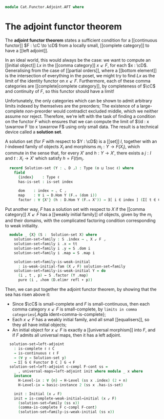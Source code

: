 <!--
```agda
open import Cat.Instances.Comma.Limits
open import Cat.Diagram.Initial.Weak
open import Cat.Diagram.Limit.Base
open import Cat.Diagram.Initial
open import Cat.Functor.Adjoint
open import Cat.Instances.Comma
open import Cat.Prelude

import Cat.Reasoning as Cat
```
-->

```agda
module Cat.Functor.Adjoint.AFT where
```

# The adjoint functor theorem

The **adjoint functor theorem** states a sufficient condition for a
[[continuous functor]] $F : \cC \to \cD$ from a locally small,
[[complete category]] to have a [[left adjoint]].

In an ideal world, this would always be the case: we want to compute an
[[initial object]] $Lx$ in the [[comma category]] $x \swarrow F$, for
each $x : \cD$. Generalising from the case of [[partial orders]], where
a [[bottom element]] is the intersection of everything in the poset, we
might try to find $Lx$ as the limit of the identity functor on $x
\swarrow F$. Furthermore, each of these comma categories are
[[complete|complete category]], by completeness of $\cC$ and continuity
of $F$, so this functor should have a limit!

Unfortunately, the only categories which can be shown to admit arbitrary
limits indexed by themselves are the preorders; The existence of a
large-complete _non_-preorder would contradict excluded middle, which we
neither assume nor reject. Therefore, we're left with the task of
finding a condition on the functor $F$ which ensures that we can compute
the limit of $\Id : x \swarrow F \to x \swarrow F$ using only small
data. The result is a technical device called a **solution set**.

<!--
```agda
module _ {o ℓ o'} {C : Precategory o ℓ} {D : Precategory o' ℓ} (F : Functor C D) where
  open ↓Obj

  private
    module C = Cat C
    module D = Cat D
    module F = Functor F
```
-->

A solution set (for $F$ with respect to $Y : \cD$) is a [[set]] $I$,
together with an $I$-indexed family of objects $X_i$ and morphisms $m_i
: Y \to F(X_i)$, which commute in the sense that, for every $X'$ and $h
: Y \to X'$, there exists a $j : I$ and $t : X_i \to X'$ which satisfy
$h = F(t)m_i$.

```agda
  record Solution-set (Y : ⌞ D ⌟) : Type (o ⊔ lsuc ℓ) where
    field
      {index}    : Type ℓ
      has-is-set : is-set index

      dom    : index → ⌞ C ⌟
      map    : ∀ i → D.Hom Y (F.₀ (dom i))
      factor : ∀ {X'} (h : D.Hom Y (F.₀ X')) → ∃[ i ∈ index ] (Σ[ t ∈ C.Hom (dom i) X' ] (h ≡ F.₁ t D.∘ map i))
```

<!--
```agda
  open Solution-set
```
-->

Put another way, $F$ has a solution set with respect to $X$ if the
[[comma category]] $X \swarrow F$ has a [[weakly initial family]] of
objects, given by the $m_i$ and their domains, with the complicated
factoring condition corresponding to weak initiality.

```agda
  module _ {X} (S :  Solution-set X) where
    solution-set→family : S .index → ⌞ X ↙ F ⌟
    solution-set→family i .x = tt
    solution-set→family i .y = S .dom i
    solution-set→family i .map = S .map i

    solution-set→family-is-weak-initial
      : is-weak-initial-fam (X ↙ F) solution-set→family
    solution-set→family-is-weak-initial Y = do
      (i , t , p) ← S .factor (Y .map)
      pure (i , ↓hom (D.elimr refl ∙ p))
```

Then, we can put together the adjoint functor theorem, by showing that
the sea has risen above it:

- Since $\cC$ is small-complete and $F$ is small-continuous, then each
  comma category $x \swarrow F$ is small-complete, by `limits in comma
    categories`{.Agda ident=comma-is-complete};
- Each $x \swarrow F$ has a weakly initial family, and all small
  [[equalisers]], so they all have initial objects;
- An initial object for $x \swarrow F$ is exactly a [[universal morphism]]
  into $F$, and if $F$ admits all universal maps, then it has a left
  adjoint.

```agda
  solution-set→left-adjoint
    : is-complete ℓ ℓ C
    → is-continuous ℓ ℓ F
    → (∀ y → Solution-set y)
    → Σ[ G ∈ Functor D C ] G ⊣ F
  solution-set→left-adjoint c-compl F-cont ss =
    _ , universal-maps→left-adjoint init where module _ x where
    instance
      H-Level-ix : ∀ {n} → H-Level (ss x .index) (2 + n)
      H-Level-ix = basic-instance 2 (ss x .has-is-set)

    init : Initial (x ↙ F)
    init = is-complete-weak-initial→initial (x ↙ F)
      (solution-set→family (ss x))
      (comma-is-complete F c-compl F-cont)
      (solution-set→family-is-weak-initial (ss x))
```
